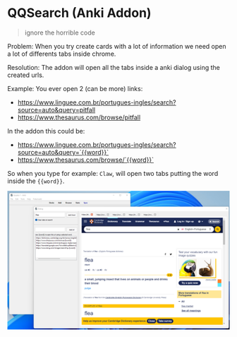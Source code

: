 # QQSearch (Anki Addon)

> ignore the horrible code

Problem:
When you try create cards with a lot of information we need open a lot of differents tabs inside chrome.

Resolution:
The addon will open all the tabs inside a anki dialog using the created urls.

Example:
You ever open 2 (can be more) links:
- https://www.linguee.com.br/portugues-ingles/search?source=auto&query=pitfall
- https://www.thesaurus.com/browse/pitfall

In the addon this could be:
- https://www.linguee.com.br/portugues-ingles/search?source=auto&query=`{{word}}`
- https://www.thesaurus.com/browse/`{{word}}`

So when you type for example: `Claw`, will open two tabs putting the word inside the `{{word}}`.

![example](./example.png)